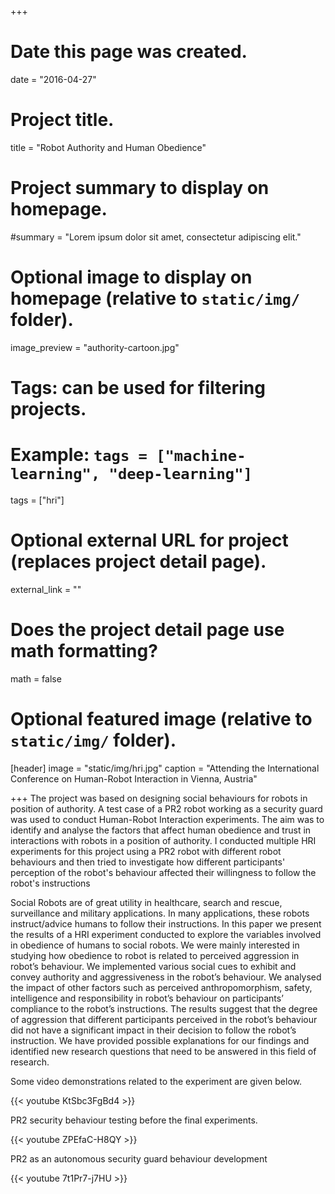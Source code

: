 +++
# Date this page was created.
date = "2016-04-27"

# Project title.
title = "Robot Authority and Human Obedience"

# Project summary to display on homepage.
#summary = "Lorem ipsum dolor sit amet, consectetur adipiscing elit."

# Optional image to display on homepage (relative to `static/img/` folder).
image_preview = "authority-cartoon.jpg"

# Tags: can be used for filtering projects.
# Example: `tags = ["machine-learning", "deep-learning"]`
tags = ["hri"]

# Optional external URL for project (replaces project detail page).
external_link = ""

# Does the project detail page use math formatting?
math = false

# Optional featured image (relative to `static/img/` folder).
[header]
image = "static/img/hri.jpg"
caption = "Attending the International Conference on Human-Robot Interaction in Vienna, Austria"

+++
The project was based on designing social behaviours for robots in position of authority. A test case of a PR2 robot working as a security guard was used to conduct Human-Robot Interaction experiments. The aim was to identify and analyse the factors that affect human obedience and trust in interactions with robots in a position of authority. I conducted multiple HRI experiments for this project using a PR2 robot with different robot behaviours and then tried to investigate how different participants' perception of the robot's behaviour affected their willingness to follow the robot's instructions

Social Robots are of great utility in healthcare, search and rescue, surveillance and military applications. In many applications, these robots instruct/advice humans to follow their instructions. In this paper we present the results of a HRI experiment conducted to explore the variables involved in obedience of humans to social robots. We were mainly interested in studying how obedience to robot is related to perceived aggression in robot’s behaviour. We implemented various social cues to exhibit and convey authority and aggressiveness in the robot’s behaviour. We analysed the impact of other factors such as perceived anthropomorphism, safety, intelligence and responsibility in robot’s behaviour on participants’ compliance to the robot’s instructions. The results suggest that the degree of aggression that different participants perceived in the robot’s behaviour did not have a significant impact in their decision to follow the robot’s instruction. We have provided possible explanations for our findings and identified new research questions that need to be answered in this field of research.

Some video demonstrations related to the experiment are given below.



{{< youtube KtSbc3FgBd4 >}}

PR2 security behaviour testing before the final experiments.


{{< youtube ZPEfaC-H8QY >}}

PR2 as an autonomous security guard behaviour development


{{< youtube 7t1Pr7-j7HU >}}

